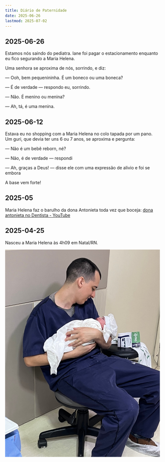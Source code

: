 ```yaml
---
title: Diário de Paternidade
date: 2025-06-26
lastmod: 2025-07-02
---
```


## 2025-06-26
Estamos nós saindo do pediatra. Iane foi pagar o estacionamento enquanto eu fico segurando a Maria Helena.

Uma senhora se aproxima de nós, sorrindo, e diz:

— Ooh, bem pequenininha. É um boneco ou uma boneca?

— É de verdade — respondo eu, sorrindo.

— Não. É menino ou menina?

— Ah, tá, é uma menina.


## 2025-06-12
Estava eu no shopping com a Maria Helena no colo tapada por um pano. Um guri, que devia ter uns 6 ou 7 anos, se aproxima e pergunta:

— Não é um bebê reborn, né?

— Não, é de verdade — respondi

— Ah, graças a Deus! — disse ele com uma expressão de alivio e foi se embora

A base vem forte!


## 2025-05
Maria Helena faz o barulho da dona Antonieta toda vez que boceja: [dona antonieta no Dentista - YouTube](https://www.youtube.com/watch?v=H0N6Fsva-MA)


## 2025-04-25
Nasceu a Maria Helena às 4h09 em Natal/RN.

![](/anotacoes/Assets/20250425.jpg)

